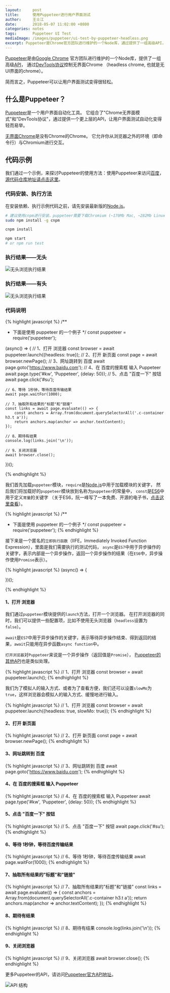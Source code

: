 ```yaml
---
layout:     post
title:      使用Puppeteer进行用户界面测试
author:     王士江
date:       2018-05-07 11:02:00 +0800
categories: notes
tags:       Puppeteer UI Test
mediaImage: /images/puppeteer/ui-test-by-puppeteer-headless.png
excerpt: Puppeteer是Chrome官方团队进行维护的一个Node库，通过提供了一组高级API，可以让用户界面测试变得很轻松。
---
```


[Puppeteer](https://github.com/GoogleChrome/puppeteer)是由[Google Chrome](https://github.com/GoogleChrome)
官方团队进行维护的一个Node库，提供了一组高级[API](https://github.com/GoogleChrome/puppeteer/blob/master/docs/api.md)，
通过[DevTools协议](https://chromedevtools.github.io/devtools-protocol/)控制无界面Chrome
（headless chrome, 也就是无UI界面的chrome）。

简而言之，Puppeteer可以让用户界面测试变得很轻松。

## 什么是Puppeteer？

[Puppeteer](https://github.com/GoogleChrome/puppeteer)是一个用户界面自动化工具。
它组合了"Chrome无界面模式"和"DevTools协议"，通过提供一个更上层的API，让用户界面测试自动化变得轻而易举。

[无界面Chrome](https://developers.google.com/web/updates/2017/04/headless-chrome)是没有Chrome的Chrome。
它允许你从浏览器之外的环境（即命令行）与Chromium进行交互。

## 代码示例

我们通过一个示例，来探讨Puppeteer的使用方法：使用Puppeteer来访问[百度](https://www.baidu.com)，
[源代码仓库地址请点击这里](https://github.com/wongjohn/ui-test-by-puppeteer)。

### 代码安装、执行方法

在安装依赖、执行示例代码之前，请先安装最新版的[Node.js](https://nodejs.org/)。

```bash
# 建议使用cnpm进行安装，puppeteer需要下载Chromium (~170Mb Mac, ~282Mb Linux, ~280Mb Win)
sudo npm install -g cnpm

cnpm install

npm start
# or npm run test
```

### 执行结果——无头

![无头浏览执行结果](/images/puppeteer/ui-test-by-puppeteer-headless.png)

### 执行结果——有头

![无头浏览执行结果](/images/puppeteer/ui-test-by-puppeteer-running.png)

### 代码说明


{% highlight javascript %}
/**
 * 下面是使用 puppeteer 的一个例子
 */
const puppeteer = require('puppeteer');

(async() => {
    // 1、打开 浏览器
    const browser = await puppeteer.launch({headless: true});
    // 2、打开 新页面
    const page = await browser.newPage();
    // 3、网址跳转到 百度
    await page.goto('https://www.baidu.com');
    // 4、在 百度的搜索框 输入 Puppeteer
    await page.type('#kw', 'Puppeteer', {delay: 50});
    // 5、点击 "百度一下" 按钮
    await page.click('#su');

    // 6、等待 1秒钟，等待百度传输结果
    await page.waitFor(1000);

    // 7、抽取所有结果的"标题"和"链接"
    const links = await page.evaluate(() => {
        const anchors = Array.from(document.querySelectorAll('.c-container h3.t a'));
        return anchors.map(anchor => anchor.textContent);
    });

    // 8、期待有结果
    console.log(links.join('\n'));

    // 9、关闭浏览器
    await browser.close();
})();

{% endhighlight %}

我们首先加载`puppeteer`模块，`require`是[Node.js](https://nodejs.org/)中用于加载模块的关键字，
然后我们将加载好的`puppeteer`模块放到名称为`puppeteer`的常量中，
`const`是[ES6](http://es6.ruanyifeng.com/)中用于定义`常量`的关键字
（关于ES6，阮一峰写了一本免费、开源的电子书，[点击这里查看](http://es6.ruanyifeng.com/)）。

{% highlight javascript %}
/**
 * 下面是使用 puppeteer 的一个例子
 */
const puppeteer = require('puppeteer');
{% endhighlight %}

接下来是一个匿名的`立即执行函数`（IIFE，Immediately Invoked Function Expression），里面是我们需要执行的测试代码，
`async`是`ES7`中用于异步操作的关键字，表示内部是一个异步操作，返回一个异步操作的结果（在`ES6`中，异步操作使用`Promise`表示）。

{% highlight javascript %}
(async() => {

})();

{% endhighlight %}

#### 1、打开 浏览器

我们通过`puppeteer`模块提供的`launch`方法，打开一个浏览器。
在打开浏览器的同时，我们可以提供一些配置项，比如不使用无头浏览器（`headless`设置为`false`）。

`await`是`ES7`中用于异步操作的关键字，表示等待异步操作结束、得到返回的结果，`await`只能用在异步函数`async function`中。

`打开浏览器`对`Puppeteer`来说是一个异步操作（返回值是`Promise`），
[Puppeteer的其他API](https://github.com/GoogleChrome/puppeteer/blob/master/docs/api.md)也是类似处理。

{% highlight javascript %}
// 1、打开 浏览器
const browser = await puppeteer.launch();
{% endhighlight %}

我们为了模拟人的输入方式、或者为了查看方便，我们还可以设置`slowMo`为`true`，这样浏览器会模拟人的输入方式、缓慢地进行输入。

{% highlight javascript %}
// 1、打开 浏览器
const browser = await puppeteer.launch({headless: true, slowMo: true});
{% endhighlight %}

#### 2、打开 新页面

{% highlight javascript %}
// 2、打开 新页面
const page = await browser.newPage();
{% endhighlight %}

#### 3、网址跳转到 百度

{% highlight javascript %}
// 3、网址跳转到 百度
await page.goto('https://www.baidu.com');
{% endhighlight %}

#### 4、在 百度的搜索框 输入 Puppeteer

{% highlight javascript %}
// 4、在 百度的搜索框 输入 Puppeteer
await page.type('#kw', 'Puppeteer', {delay: 50});
{% endhighlight %}

#### 5、点击 "百度一下" 按钮

{% highlight javascript %}
// 5、点击 "百度一下" 按钮
await page.click('#su');
{% endhighlight %}

#### 6、等待 1秒钟，等待百度传输结果

{% highlight javascript %}
// 6、等待 1秒钟，等待百度传输结果
await page.waitFor(1000);
{% endhighlight %}

#### 7、抽取所有结果的"标题"和"链接"

{% highlight javascript %}
// 7、抽取所有结果的"标题"和"链接"
const links = await page.evaluate(() => {
    const anchors = Array.from(document.querySelectorAll('.c-container h3.t a'));
    return anchors.map(anchor => anchor.textContent);
});
{% endhighlight %}

#### 8、期待有结果

{% highlight javascript %}
// 8、期待有结果
console.log(links.join('\n'));
{% endhighlight %}

#### 9、关闭浏览器

{% highlight javascript %}
// 9、关闭浏览器
await browser.close();
{% endhighlight %}

更多Puppeteer的API，请访问[Puppeteer官方API地址](https://github.com/GoogleChrome/puppeteer/blob/master/docs/api.md)。

![API 结构](/images/puppeteer/puppeteer-api-hierarchy.png)